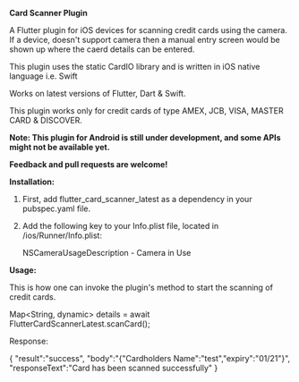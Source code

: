 **Card Scanner Plugin**

A Flutter plugin for iOS devices for scanning credit cards using the camera. 
If a device, doesn't support camera then a manual entry screen would be shown up where the caerd details can be entered.

This plugin uses the static CardIO library and is written in iOS native language i.e. Swift

Works on latest versions of Flutter, Dart & Swift.

This plugin works only for credit cards of type AMEX, JCB, VISA, MASTER CARD & DISCOVER.

**Note: This plugin for Android is still under development, and some APIs might not be available yet.** 

**Feedback and pull requests are welcome!**

**Installation:**

1. First, add flutter_card_scanner_latest as a dependency in your pubspec.yaml file.

2. Add the following key to your Info.plist file, located in <project root>/ios/Runner/Info.plist:

      NSCameraUsageDescription - Camera in Use

**Usage:**

This is how one can invoke the plugin's method to start the scanning of credit cards.

Map<String, dynamic> details = await FlutterCardScannerLatest.scanCard();

Response:

{
"result":"success",
"body":"{"Cardholders Name":"test","expiry":"01/21"}",
"responseText":"Card has been scanned successfully"
}
